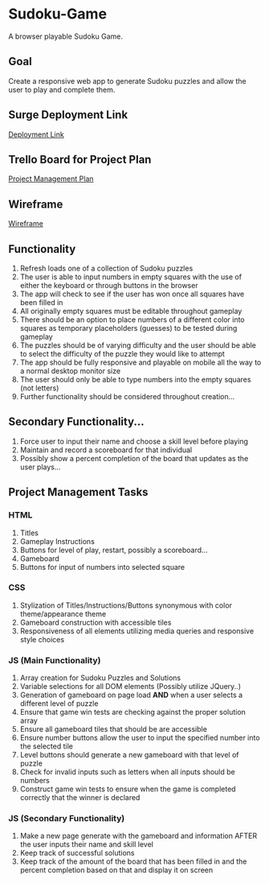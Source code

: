 # Sudoku-Game
A browser playable Sudoku Game.

## Goal
Create a responsive web app to generate Sudoku puzzles and allow the user to play and complete them.

## Surge Deployment Link
[Deployment Link](cold-organization.surge.sh)

## Trello Board for Project Plan
[Project Management Plan](https://trello.com/b/3X7vCaYw/sudoku-game)

## Wireframe
[Wireframe](https://www.figma.com/file/HYcqy2Dh2Mqh0RbSNuLTBX/Sudoku-Game-Wireframe?type=whiteboard&node-id=0%3A1&t=DCz2ihIqRPE9vD0F-1)

## Functionality
1. Refresh loads one of a collection of Sudoku puzzles
2. The user is able to input numbers in empty squares with the use of either the keyboard or through buttons in the browser
3. The app will check to see if the user has won once all squares have been filled in
4. All originally empty squares must be editable throughout gameplay
5. There should be an option to place numbers of a different color into squares as temporary placeholders (guesses) to be tested during gameplay
6. The puzzles should be of varying difficulty and the user should be able to select the difficulty of the puzzle they would like to attempt
7. The app should be fully responsive and playable on mobile all the way to a normal desktop monitor size
8. The user should only be able to type numbers into the empty squares (not letters)
9. Further functionality should be considered throughout creation...

## Secondary Functionality...
1. Force user to input their name and choose a skill level before playing
2. Maintain and record a scoreboard for that individual
3. Possibly show a percent completion of the board that updates as the user plays...

## Project Management Tasks

### HTML
1. Titles
2. Gameplay Instructions
3. Buttons for level of play, restart, possibly a scoreboard...
4. Gameboard
5. Buttons for input of numbers into selected square


### CSS
1. Stylization of Titles/Instructions/Buttons synonymous with color theme/appearance theme
2. Gameboard construction with accessible tiles
3. Responsiveness of all elements utilizing media queries and responsive style choices


### JS (Main Functionality)
1. Array creation for Sudoku Puzzles and Solutions
2. Variable selections for all DOM elements (Possibly utilize JQuery..)
3. Generation of gameboard on page load **AND** when a user selects a different level of puzzle
4. Ensure that game win tests are checking against the proper solution array
5. Ensure all gameboard tiles that should be are accessible
6. Ensure number buttons allow the user to input the specified number into the selected tile
7. Level buttons should generate a new gameboard with that level of puzzle
8. Check for invalid inputs such as letters when all inputs should be numbers
9. Construct game win tests to ensure when the game is completed correctly that the winner is declared

### JS (Secondary Functionality)
1. Make a new page generate with the gameboard and information AFTER the user inputs their name and skill level
2. Keep track of successful solutions
3. Keep track of the amount of the board that has been filled in and the percent completion based on that and display it on screen
